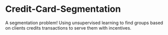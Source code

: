 # Credit-Card-Segmentation
A segmentation problem! Using unsupervised learning to find groups based on clients credits transactions to serve them with incentives.
